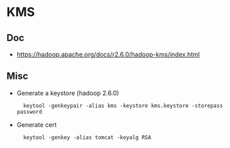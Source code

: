 # KMS

## Doc


* https://hadoop.apache.org/docs/r2.6.0/hadoop-kms/index.html

## Misc

* Generate a keystore (hadoop 2.6.0)

        keytool -genkeypair -alias kms -keystore kms.keystore -storepass password

* Generate cert

        keytool -genkey -alias tomcat -keyalg RSA

